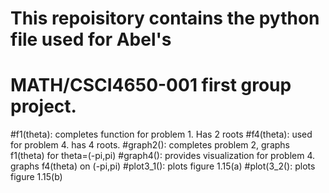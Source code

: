 # This repoisitory contains the python file used for Abel's
# MATH/CSCI4650-001 first group project.


#f1(theta): completes function for problem 1. Has 2 roots
#f4(theta): used for problem 4. has 4 roots.
#graph2(): completes problem 2, graphs f1(theta) for theta=(-pi,pi)
#graph4(): provides visualization for problem 4. graphs f4(theta) on (-pi,pi)
#plot3_1(): plots figure 1.15(a)
#plot(3_2(): plots figure 1.15(b)
